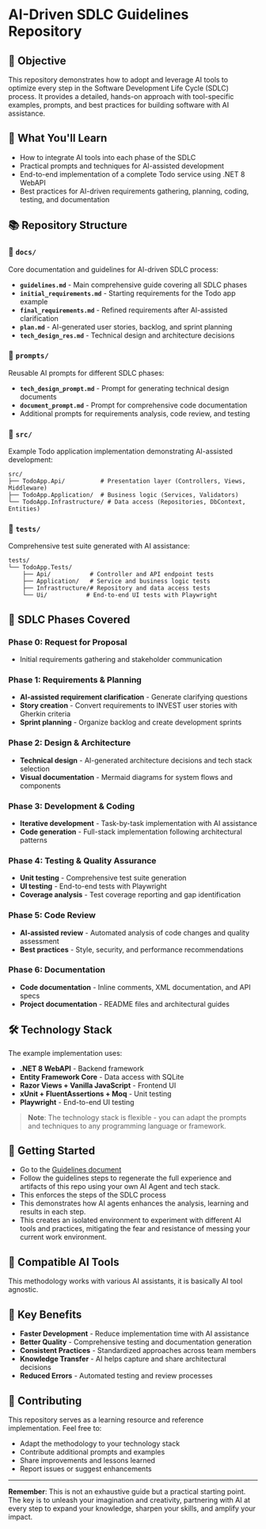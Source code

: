 # AI-Driven SDLC Guidelines Repository

## 🎯 Objective

This repository demonstrates how to adopt and leverage AI tools to optimize every step in the Software Development Life Cycle (SDLC) process. It provides a detailed, hands-on approach with tool-specific examples, prompts, and best practices for building software with AI assistance.

## 🚀 What You'll Learn

- How to integrate AI tools into each phase of the SDLC
- Practical prompts and techniques for AI-assisted development
- End-to-end implementation of a complete Todo service using .NET 8 WebAPI
- Best practices for AI-driven requirements gathering, planning, coding, testing, and documentation

## 📚 Repository Structure

### 📁 `docs/`
Core documentation and guidelines for AI-driven SDLC process:

- **`guidelines.md`** - Main comprehensive guide covering all SDLC phases
- **`initial_requirements.md`** - Starting requirements for the Todo app example
- **`final_requirements.md`** - Refined requirements after AI-assisted clarification
- **`plan.md`** - AI-generated user stories, backlog, and sprint planning
- **`tech_design_res.md`** - Technical design and architecture decisions

### 📁 `prompts/`
Reusable AI prompts for different SDLC phases:

- **`tech_design_prompt.md`** - Prompt for generating technical design documents
- **`document_prompt.md`** - Prompt for comprehensive code documentation
- Additional prompts for requirements analysis, code review, and testing

### 📁 `src/`
Example Todo application implementation demonstrating AI-assisted development:

```
src/
├── TodoApp.Api/          # Presentation layer (Controllers, Views, Middleware)
├── TodoApp.Application/  # Business logic (Services, Validators)
└── TodoApp.Infrastructure/ # Data access (Repositories, DbContext, Entities)
```

### 📁 `tests/`
Comprehensive test suite generated with AI assistance:

```
tests/
└── TodoApp.Tests/
    ├── Api/           # Controller and API endpoint tests
    ├── Application/   # Service and business logic tests
    ├── Infrastructure/# Repository and data access tests
    └── Ui/           # End-to-end UI tests with Playwright
```

## 🔄 SDLC Phases Covered

### Phase 0: Request for Proposal
- Initial requirements gathering and stakeholder communication

### Phase 1: Requirements & Planning
- **AI-assisted requirement clarification** - Generate clarifying questions
- **Story creation** - Convert requirements to INVEST user stories with Gherkin criteria
- **Sprint planning** - Organize backlog and create development sprints

### Phase 2: Design & Architecture
- **Technical design** - AI-generated architecture decisions and tech stack selection
- **Visual documentation** - Mermaid diagrams for system flows and components

### Phase 3: Development & Coding
- **Iterative development** - Task-by-task implementation with AI assistance
- **Code generation** - Full-stack implementation following architectural patterns

### Phase 4: Testing & Quality Assurance
- **Unit testing** - Comprehensive test suite generation
- **UI testing** - End-to-end tests with Playwright
- **Coverage analysis** - Test coverage reporting and gap identification

### Phase 5: Code Review
- **AI-assisted review** - Automated analysis of code changes and quality assessment
- **Best practices** - Style, security, and performance recommendations

### Phase 6: Documentation
- **Code documentation** - Inline comments, XML documentation, and API specs
- **Project documentation** - README files and architectural guides

## 🛠️ Technology Stack

The example implementation uses:

- **.NET 8 WebAPI** - Backend framework
- **Entity Framework Core** - Data access with SQLite
- **Razor Views + Vanilla JavaScript** - Frontend UI
- **xUnit + FluentAssertions + Moq** - Unit testing
- **Playwright** - End-to-end UI testing

> **Note**: The technology stack is flexible - you can adapt the prompts and techniques to any programming language or framework.

## 🚀 Getting Started

- Go to the [Guidelines document](docs/guidelines.md)
- Follow the guidelines steps to regenerate the full experience and artifacts of this repo using your own AI Agent and tech stack. 
- This enforces the steps of the SDLC process
- This demonstrates how AI agents enhances the analysis, learning and results in each step. 
- This creates an isolated environment to experiment with different AI tools and practices, mitigating the fear and resistance of messing your current work environment. 


## 🤖 Compatible AI Tools

This methodology works with various AI assistants, it is basically AI tool agnostic. 

## 🎯 Key Benefits

- **Faster Development** - Reduce implementation time with AI assistance
- **Better Quality** - Comprehensive testing and documentation generation
- **Consistent Practices** - Standardized approaches across team members
- **Knowledge Transfer** - AI helps capture and share architectural decisions
- **Reduced Errors** - Automated testing and review processes

## 🤝 Contributing

This repository serves as a learning resource and reference implementation. Feel free to:

- Adapt the methodology to your technology stack
- Contribute additional prompts and examples
- Share improvements and lessons learned
- Report issues or suggest enhancements

---

**Remember**: This is not an exhaustive guide but a practical starting point. The key is to unleash your imagination and creativity, partnering with AI at every step to expand your knowledge, sharpen your skills, and amplify your impact.
